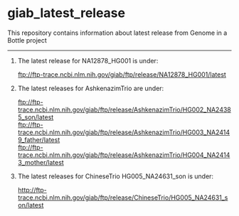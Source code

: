 # giab_latest_release
This repository contains information about latest release from Genome in a Bottle project 
********************************************************************************

1. The latest release for NA12878_HG001 is under:

   ftp://ftp-trace.ncbi.nlm.nih.gov/giab/ftp/release/NA12878_HG001/latest


2. The latest releases for AshkenazimTrio are under:

   ftp://ftp-trace.ncbi.nlm.nih.gov/giab/ftp/release/AshkenazimTrio/HG002_NA24385_son/latest <br />
   ftp://ftp-trace.ncbi.nlm.nih.gov/giab/ftp/release/AshkenazimTrio/HG003_NA24149_father/latest <br />
   ftp://ftp-trace.ncbi.nlm.nih.gov/giab/ftp/release/AshkenazimTrio/HG004_NA24143_mother/latest <br />


3. The latest releases for ChineseTrio HG005_NA24631_son is under: 

   http://ftp-trace.ncbi.nlm.nih.gov/giab/ftp/release/ChineseTrio/HG005_NA24631_son/latest
